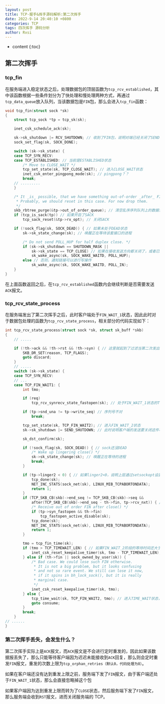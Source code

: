 ```yaml
---
layout: post
title: TCP-握手&挥手源码解析:第二次挥手
date: 2022-9-14 20:40:10 +0800
categories: TCP
tags: 四次挥手 源码分析
author: Rxsi
---
```


* content
{:toc}

## 第二次挥手
### tcp_fin
在服务端进入稳定状态之后，处理数据包的顶层函数为`tcp_rcv_established`，其中该函数根据一些条件划分为了快处理和慢处理两种方式，再通过`tcp_data_queue`放入队列，当该数据包是`FIN`包，那么会进入`tcp_fin`函数：
<!--more-->
```c
void tcp_fin(struct sock *sk)
{
	struct tcp_sock *tp = tcp_sk(sk);

	inet_csk_schedule_ack(sk);

	sk->sk_shutdown |= RCV_SHUTDOWN; // 收到了FIN包，说明对端已经关闭了SEND端，因此从接收到这个包开始（注意前面的数据包已经处理完了），那么本端就关闭RCV端
	sock_set_flag(sk, SOCK_DONE);

	switch (sk->sk_state) {
	case TCP_SYN_RECV:
	case TCP_ESTABLISHED: // 当前是ESTABLISHED状态
		/* Move to CLOSE_WAIT */
		tcp_set_state(sk, TCP_CLOSE_WAIT); // 进入CLOSE_WAIT状态
		inet_csk_enter_pingpong_mode(sk); // pingpong？？
		break;
    // .........
	}

	/* It _is_ possible, that we have something out-of-order _after_ FIN.
	 * Probably, we should reset in this case. For now drop them.
	 */
	skb_rbtree_purge(&tp->out_of_order_queue); // 清空乱序序列队列上的数据包
	if (tcp_is_sack(tp)) // 如果开启了SACK
		tcp_sack_reset(&tp->rx_opt); // 关闭SACK

	if (!sock_flag(sk, SOCK_DEAD)) { // 如果未处于DEAD状态
		sk->sk_state_change(sk); // 唤醒正在等待该套接口的进程

		/* Do not send POLL_HUP for half duplex close. */
		if (sk->sk_shutdown == SHUTDOWN_MASK ||
		    sk->sk_state == TCP_CLOSE) // 如果在接收发送方向都关闭了，或者已经处于CLOSE状态，那么一步唤醒等待套接字的进程，通知链接已经停止
			sk_wake_async(sk, SOCK_WAKE_WAITD, POLL_HUP);
		else // 否则，通知链接可以进行写操作
			sk_wake_async(sk, SOCK_WAKE_WAITD, POLL_IN);
	}
}
```
在上面函数返回之后，在`tcp_rcv_established`函数内会继续判断是否需要发送`ACK`报文。
### tcp_rcv_state_process
在服务端发出了第二次挥手之后，此时客户端处于`FIN_WAIT_1`状态，因此此时对于数据包处理的函数为`tcp_rcv_state_process`，相关部分的代码实现如下：
```c
int tcp_rcv_state_process(struct sock *sk, struct sk_buff *skb)
{
    // .....

	if (!th->ack && !th->rst && !th->syn) { // 这里就起到了过滤当第二次发出的ACK丢失，而服务端又直接下发第三次挥手包的情况，这里会被直接过滤掉，不作理会
		SKB_DR_SET(reason, TCP_FLAGS);
		goto discard;
	}
	// .....
	switch (sk->sk_state) {
	case TCP_SYN_RECV:
	// ...
	case TCP_FIN_WAIT1: {
		int tmo;

		if (req)
			tcp_rcv_synrecv_state_fastopen(sk); // 处于FIN_WAIT_1状态的TCP还有request_sock结构？？这里的操作时删除掉request_sock结构

		if (tp->snd_una != tp->write_seq) // 序列号不对
			break;

		tcp_set_state(sk, TCP_FIN_WAIT2); // 进入FIN_WAIT_2状态
		sk->sk_shutdown |= SEND_SHUTDOWN; // 此时说明客户端的发送要关闭这件事已经让对方知晓，这里再|=SEND_SHUTDOWN是为了关闭发送端，有一点需要注意，在tcp_close中是进入函数时就设置sk_shutdown = SHUTDOWN_MASK 即同时关闭读写端，而tcp_shutdown则是等到进入FIN_WAIT_2阶段后再关闭读端

		sk_dst_confirm(sk);

		if (!sock_flag(sk, SOCK_DEAD)) { // sock还没DEAD
			/* Wake up lingering close() */
			sk->sk_state_change(sk); // 唤醒正在等待的进程
			break;
		}

		if (tp->linger2 < 0) { // 如果linger2<0，说明上层通过setsockopt设置了FIN_WAIT状态不等待，因此这里直接关闭socket
			tcp_done(sk);
			NET_INC_STATS(sock_net(sk), LINUX_MIB_TCPABORTONDATA);
			return 1;
		}
		if (TCP_SKB_CB(skb)->end_seq != TCP_SKB_CB(skb)->seq &&
		    after(TCP_SKB_CB(skb)->end_seq - th->fin, tp->rcv_nxt)) { // 收到了一个超出序列号范围的FIN包？？？这里的处理是直接关闭
			/* Receive out of order FIN after close() */
			if (tp->syn_fastopen && th->fin)
				tcp_fastopen_active_disable(sk);
			tcp_done(sk);
			NET_INC_STATS(sock_net(sk), LINUX_MIB_TCPABORTONDATA);
			return 1;
		}

		tmo = tcp_fin_time(sk);
		if (tmo > TCP_TIMEWAIT_LEN) { // 如果FIN_WAIT_2阶段的等待时间还大于1分钟，那么这里通过保活定时器去等待差值时间，而在差值时间到了之后，会直接进入TIME_WAIT状态，即调用tcp_time_wait函数
			inet_csk_reset_keepalive_timer(sk, tmo - TCP_TIMEWAIT_LEN);
		} else if (th->fin || sock_owned_by_user(sk)) {
			/* Bad case. We could lose such FIN otherwise.
			 * It is not a big problem, but it looks confusing
			 * and not so rare event. We still can lose it now,
			 * if it spins in bh_lock_sock(), but it is really
			 * marginal case.
			 */
			inet_csk_reset_keepalive_timer(sk, tmo);
		} else {
			tcp_time_wait(sk, TCP_FIN_WAIT2, tmo); // 进入TIME_WAIT状态，这里就会释放掉重量的sock结构，转而使用inet_timewait_sock结构，因此TIME_WAIT状态占用的内存会少很多
			goto consume;
		}
		break;
	}
// ......
}
```
### 第二次挥手丢失，会发生什么？
第二次挥手实际上是`ACK`报文，而`ACK`报文是不会进行定时重发的，因此如果该数据报丢失了，那么只能等待客户端因为迟迟未能接收到`ACK`回复，那么则会定时重发`FIN`报文，重发的次数上限为`tcp_orphan_retries（默认0，代码处理为8）`。

如果在客户端还没有达到重发上限之前，服务端下发了`FIN`报文，由于客户端还处于`FIN_WAIT_1`状态，那么会直接忽略掉这个包

如果客户端因为达到重发上限而转为了`CLOSE`状态，然后服务端下发了`FIN`报文，那么服务端会收到`RST`报文，进而关闭服务端的 TCP。

